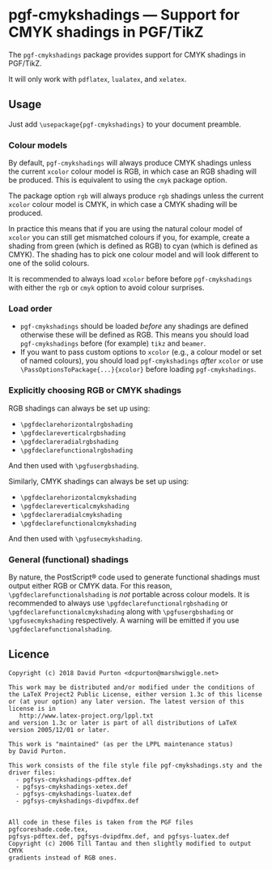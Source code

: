 # pgf-cmykshadings — Support for CMYK shadings in PGF/TikZ

The `pgf-cmykshadings` package provides support for CMYK shadings in PGF/TikZ.

It will only work with `pdflatex`, `lualatex`, and `xelatex`.

## Usage

Just add `\usepackage{pgf-cmykshadings}` to your document preamble.

### Colour models

By default, `pgf-cmykshadings` will always produce CMYK shadings unless the
current `xcolor` colour model is RGB, in which case an RGB shading will be
produced. This is equivalent to using the `cmyk` package option.

The package option `rgb` will always produce `rgb` shadings unless the current
`xcolor` colour model is CMYK, in which case a CMYK shading will be produced.

In practice this means that if you are using the natural colour model of `xcolor` you can still get mismatched colours if you, for example, create a shading from green (which is defined as RGB) to cyan (which is defined as CMYK). The shading has to pick one colour model and will look different to one of the solid colours.

It is recommended to always load `xcolor` before before `pgf-cmykshadings` with
either the `rgb` or `cmyk` option to avoid colour surprises.

### Load order

- `pgf-cmykshadings` should be loaded *before* any shadings are defined
  otherwise these will be defined as RGB. This means you should load
  `pgf-cmykshadings` before (for example) `tikz` and `beamer`.
- If you want to pass custom options to `xcolor` (e.g., a colour model or set
  of named colours), you should load `pgf-cmykshadings` *after* `xcolor` or use
  `\PassOptionsToPackage{...}{xcolor}` before loading `pgf-cmykshadings`.

### Explicitly choosing RGB or CMYK shadings

RGB shadings can always be set up using:

  - `\pgfdeclarehorizontalrgbshading`
  - `\pgfdeclareverticalrgbshading`
  - `\pgfdeclareradialrgbshading`
  - `\pgfdeclarefunctionalrgbshading`

And then used with `\pgfusergbshading`.

Similarly, CMYK shadings can always be set up using:

  - `\pgfdeclarehorizontalcmykshading`
  - `\pgfdeclareverticalcmykshading`
  - `\pgfdeclareradialcmykshading`
  - `\pgfdeclarefunctionalcmykshading`

And then used with `\pgfusecmykshading`.

### General (functional) shadings

By nature, the PostScript® code used to generate functional shadings must
output either RGB or CMYK data. For this reason, `\pgfdeclarefunctionalshading`
is *not* portable across colour models. It is recommended to always use
`\pgfdeclarefunctionalrgbshading` or `\pgfdeclarefunctionalcmykshading` along
with `\pgfusergbshading` or `\pgfusecmykshading` respectively. A warning will
be emitted if you use `\pgfdeclarefunctionalshading`.

## Licence

```
Copyright (c) 2018 David Purton <dcpurton@marshwiggle.net>

This work may be distributed and/or modified under the conditions of
the LaTeX Project2 Public License, either version 1.3c of this license
or (at your option) any later version. The latest version of this
license is in
   http://www.latex-project.org/lppl.txt
and version 1.3c or later is part of all distributions of LaTeX
version 2005/12/01 or later.

This work is "maintained" (as per the LPPL maintenance status)
by David Purton.

This work consists of the file style file pgf-cmykshadings.sty and the
driver files:
  - pgfsys-cmykshadings-pdftex.def
  - pgfsys-cmykshadings-xetex.def
  - pgfsys-cmykshadings-luatex.def
  - pgfsys-cmykshadings-divpdfmx.def


All code in these files is taken from the PGF files pgfcoreshade.code.tex,
pgfsys-pdftex.def, pgfsys-dvipdfmx.def, and pgfsys-luatex.def
Copyright (c) 2006 Till Tantau and then slightly modified to output CMYK
gradients instead of RGB ones.
```

